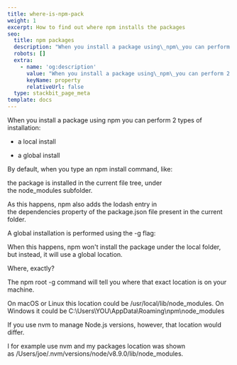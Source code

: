 ```yaml
---
title: where-is-npm-pack
weight: 1
excerpt: How to find out where npm installs the packages
seo:
  title: npm packages
  description: "When you install a package using\_npm\_you can perform 2 types of installation:\na local install\na global install\n\nBy default, when you type an\_npm install\_command, like:\nthe package is installed in the current file tree, under the\_node_modules\_subfolder.\n"
  robots: []
  extra:
    - name: 'og:description'
      value: "When you install a package using\_npm\_you can perform 2 types of installation:\na local install\na global install\n\nBy default, when you type an\_npm install\_command, like:\nthe package is installed in the current file tree, under the\_node_modules\_subfolder.\n"
      keyName: property
      relativeUrl: false
  type: stackbit_page_meta
template: docs
---
```


When you install a package using npm you can perform 2 types of installation:

-   a local install

-   a global install

By default, when you type an npm install command, like:

the package is installed in the current file tree, under the node_modules subfolder.

As this happens, npm also adds the lodash entry in the dependencies property of the package.json file present in the current folder.

A global installation is performed using the -g flag:

When this happens, npm won't install the package under the local folder, but instead, it will use a global location.

Where, exactly?

The npm root -g command will tell you where that exact location is on your machine.

On macOS or Linux this location could be /usr/local/lib/node_modules. On Windows it could be C:\Users\YOU\AppData\Roaming\npm\node_modules

If you use nvm to manage Node.js versions, however, that location would differ.

I for example use nvm and my packages location was shown as /Users/joe/.nvm/versions/node/v8.9.0/lib/node_modules.
